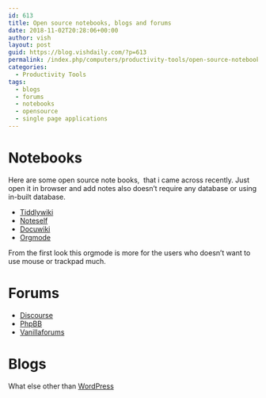```yaml
---
id: 613
title: Open source notebooks, blogs and forums
date: 2018-11-02T20:28:06+00:00
author: vish
layout: post
guid: https://blog.vishdaily.com/?p=613
permalink: /index.php/computers/productivity-tools/open-source-notebooks-blogs-forums/
categories:
  - Productivity Tools
tags:
  - blogs
  - forums
  - notebooks
  - opensource
  - single page applications
---
```

# Notebooks

Here are some open source note books,  that i came across recently. Just open it in browser and add notes also doesn&#8217;t require any database or using in-built database.

  * [Tiddlywiki](https://tiddlywiki.com/)
  * [Noteself](https://noteself.github.io/)
  * [Docuwiki](https://www.dokuwiki.org/dokuwiki)
  * [Orgmode](http://orgmode.org/features.html)

From the first look this orgmode is more for the users who doesn&#8217;t want to use mouse or trackpad much.

# Forums

  * [Discourse](https://www.discourse.org/)
  * [PhpBB](https://www.phpbb.com/)
  * [Vanillaforums](https://vanillaforums.com/en/)

# Blogs

What else other than [WordPress](https://wordpress.org/)